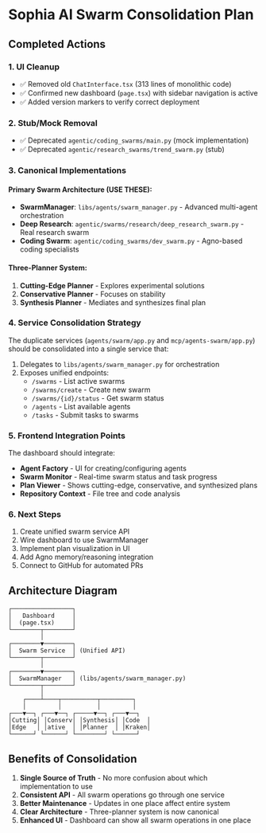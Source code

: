# Sophia AI Swarm Consolidation Plan

## Completed Actions

### 1. UI Cleanup
- ✅ Removed old `ChatInterface.tsx` (313 lines of monolithic code)
- ✅ Confirmed new dashboard (`page.tsx`) with sidebar navigation is active
- ✅ Added version markers to verify correct deployment

### 2. Stub/Mock Removal
- ✅ Deprecated `agentic/coding_swarms/main.py` (mock implementation)
- ✅ Deprecated `agentic/research_swarms/trend_swarm.py` (stub)

### 3. Canonical Implementations

#### Primary Swarm Architecture (USE THESE):
- **SwarmManager**: `libs/agents/swarm_manager.py` - Advanced multi-agent orchestration
- **Deep Research**: `agentic/swarms/research/deep_research_swarm.py` - Real research swarm
- **Coding Swarm**: `agentic/coding_swarms/dev_swarm.py` - Agno-based coding specialists

#### Three-Planner System:
1. **Cutting-Edge Planner** - Explores experimental solutions
2. **Conservative Planner** - Focuses on stability
3. **Synthesis Planner** - Mediates and synthesizes final plan

### 4. Service Consolidation Strategy

The duplicate services (`agents/swarm/app.py` and `mcp/agents-swarm/app.py`) should be consolidated into a single service that:

1. Delegates to `libs/agents/swarm_manager.py` for orchestration
2. Exposes unified endpoints:
   - `/swarms` - List active swarms
   - `/swarms/create` - Create new swarm
   - `/swarms/{id}/status` - Get swarm status
   - `/agents` - List available agents
   - `/tasks` - Submit tasks to swarms

### 5. Frontend Integration Points

The dashboard should integrate:
- **Agent Factory** - UI for creating/configuring agents
- **Swarm Monitor** - Real-time swarm status and task progress
- **Plan Viewer** - Shows cutting-edge, conservative, and synthesized plans
- **Repository Context** - File tree and code analysis

### 6. Next Steps

1. Create unified swarm service API
2. Wire dashboard to use SwarmManager
3. Implement plan visualization in UI
4. Add Agno memory/reasoning integration
5. Connect to GitHub for automated PRs

## Architecture Diagram

```
┌─────────────────┐
│   Dashboard     │
│  (page.tsx)     │
└────────┬────────┘
         │
┌────────▼────────┐
│  Swarm Service  │ (Unified API)
└────────┬────────┘
         │
┌────────▼────────┐
│  SwarmManager   │ (libs/agents/swarm_manager.py)
└────────┬────────┘
         │
    ┌────┴────┬──────────┬─────────┐
    │         │          │         │
┌───▼──┐ ┌───▼──┐ ┌─────▼──┐ ┌───▼──┐
│Cutting│ │Conserv│ │Synthesis│ │Code  │
│Edge   │ │ative  │ │Planner  │ │Kraken│
└──────┘ └──────┘ └────────┘ └──────┘
```

## Benefits of Consolidation

1. **Single Source of Truth** - No more confusion about which implementation to use
2. **Consistent API** - All swarm operations go through one service
3. **Better Maintenance** - Updates in one place affect entire system
4. **Clear Architecture** - Three-planner system is now canonical
5. **Enhanced UI** - Dashboard can show all swarm operations in one place